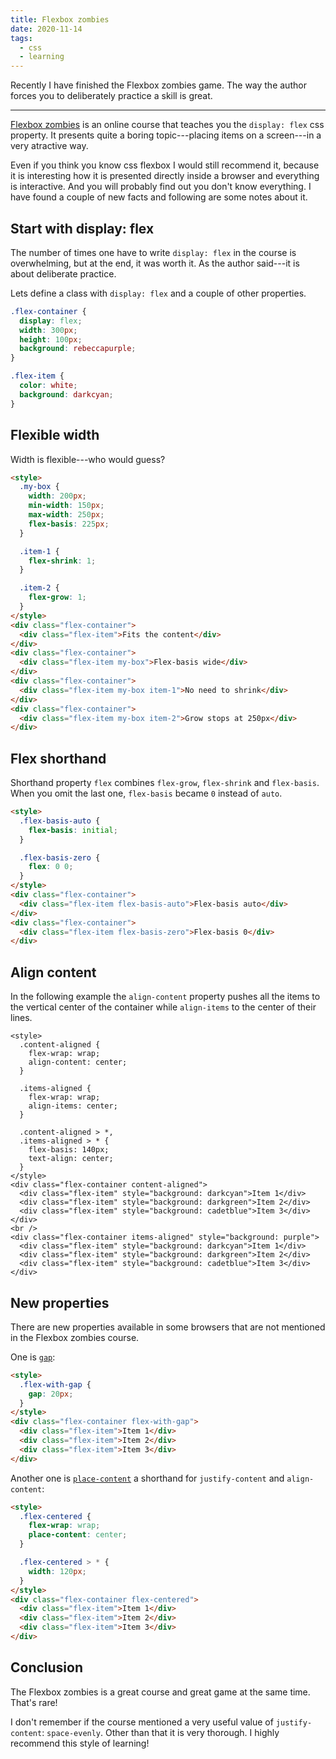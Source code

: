 ```yaml
---
title: Flexbox zombies
date: 2020-11-14
tags:
  - css
  - learning
---
```


Recently I have finished the Flexbox zombies game. The way the author forces you to deliberately practice a skill is great.

---

[Flexbox zombies](https://flexboxzombies.com) is an online course that teaches you the `display: flex` css property. It presents quite a boring topic---placing items on a screen---in a very atractive way.

Even if you think you know css flexbox I would still recommend it, because it is interesting how it is presented directly inside a browser and everything is interactive. And you will probably find out you don't know everything. I have found a couple of new facts and following are some notes about it.

## Start with display: flex

The number of times one have to write `display: flex` in the course is overwhelming, but at the end, it was worth it. As the author said---it is about deliberate practice.

Lets define a class with `display: flex` and a couple of other properties.

<style>
  .flex-container {
    display: flex;
    width: 300px;
    height: 100px;
    background: rebeccapurple;
  }

  .flex-item {
    color: white;
    background: darkcyan;
  }
</style>

```css
.flex-container {
  display: flex;
  width: 300px;
  height: 100px;
  background: rebeccapurple;
}

.flex-item {
  color: white;
  background: darkcyan;
}
```

## Flexible width

Width is flexible---who would guess?

```html {run}
<style>
  .my-box {
    width: 200px;
    min-width: 150px;
    max-width: 250px;
    flex-basis: 225px;
  }

  .item-1 {
    flex-shrink: 1;
  }

  .item-2 {
    flex-grow: 1;
  }
</style>
<div class="flex-container">
  <div class="flex-item">Fits the content</div>
</div>
<div class="flex-container">
  <div class="flex-item my-box">Flex-basis wide</div>
</div>
<div class="flex-container">
  <div class="flex-item my-box item-1">No need to shrink</div>
</div>
<div class="flex-container">
  <div class="flex-item my-box item-2">Grow stops at 250px</div>
</div>
```

## Flex shorthand

Shorthand property `flex` combines `flex-grow`, `flex-shrink` and `flex-basis`. When you omit the last one, `flex-basis` became `0` instead of `auto`.

```html {run}
<style>
  .flex-basis-auto {
    flex-basis: initial;
  }

  .flex-basis-zero {
    flex: 0 0;
  }
</style>
<div class="flex-container">
  <div class="flex-item flex-basis-auto">Flex-basis auto</div>
</div>
<div class="flex-container">
  <div class="flex-item flex-basis-zero">Flex-basis 0</div>
</div>
```

## Align content

In the following example the `align-content` property pushes all the items to the vertical center of the container while `align-items` to the center of their lines.

```html/3,8 {run}
<style>
  .content-aligned {
    flex-wrap: wrap;
    align-content: center;
  }

  .items-aligned {
    flex-wrap: wrap;
    align-items: center;
  }

  .content-aligned > *,
  .items-aligned > * {
    flex-basis: 140px;
    text-align: center;
  }
</style>
<div class="flex-container content-aligned">
  <div class="flex-item" style="background: darkcyan">Item 1</div>
  <div class="flex-item" style="background: darkgreen">Item 2</div>
  <div class="flex-item" style="background: cadetblue">Item 3</div>
</div>
<br />
<div class="flex-container items-aligned" style="background: purple">
  <div class="flex-item" style="background: darkcyan">Item 1</div>
  <div class="flex-item" style="background: darkgreen">Item 2</div>
  <div class="flex-item" style="background: cadetblue">Item 3</div>
</div>
```

## New properties

There are new properties available in some browsers that are not mentioned in the Flexbox zombies course.

One is [`gap`](https://developer.mozilla.org/en-US/docs/Web/CSS/gap):

```html {run}
<style>
  .flex-with-gap {
    gap: 20px;
  }
</style>
<div class="flex-container flex-with-gap">
  <div class="flex-item">Item 1</div>
  <div class="flex-item">Item 2</div>
  <div class="flex-item">Item 3</div>
</div>
```

Another one is [`place-content`](https://developer.mozilla.org/en-US/docs/Web/CSS/place-content) a shorthand for `justify-content` and `align-content`:

```html {run}
<style>
  .flex-centered {
    flex-wrap: wrap;
    place-content: center;
  }

  .flex-centered > * {
    width: 120px;
  }
</style>
<div class="flex-container flex-centered">
  <div class="flex-item">Item 1</div>
  <div class="flex-item">Item 2</div>
  <div class="flex-item">Item 3</div>
</div>
```

## Conclusion

The Flexbox zombies is a great course and great game at the same time. That's rare!

I don't remember if the course mentioned a very useful value of `justify-content`: `space-evenly`. Other than that it is very thorough. I highly recommend this style of learning!
